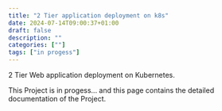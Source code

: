 ```yaml
---
title: "2 Tier application deployment on k8s"
date: 2024-07-14T09:00:37+01:00
draft: false
description: ""
categories: [""]
tags: ["in progess"]
---
```


2 Tier Web application deployment on Kubernetes.

This Project is in progess... and this page contains the detailed documentation of the Project.
